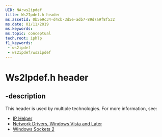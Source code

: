 ```yaml
---
UID: NA:ws2ipdef
title: Ws2Ipdef.h header
ms.assetid: 0b5e9c34-d4cb-3d5e-adb7-89d7a9f8f532
ms.date: 01/11/2019
ms.keywords: 
ms.topic: conceptual
tech.root: iphlp
f1_keywords:
 - ws2ipdef
 - ws2ipdef/ws2ipdef
---
```


# Ws2Ipdef.h header


## -description

This header is used by multiple technologies. For more information, see:

- [IP Helper](../_iphlp/index.md)
- [Network Drivers, Windows Vista and Later](../_netvista/index.md)
- [Windows Sockets 2](../_winsock/index.md)

